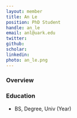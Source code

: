 ```yaml
---
layout: member
title: An Le
position: PhD Student
handle: an_le
email: anl@uark.edu
twitter:
github:
scholar: 
linkedin: 
photo: an_le.png
---
```


### Overview


### Education
- BS, Degree, Univ (Year)